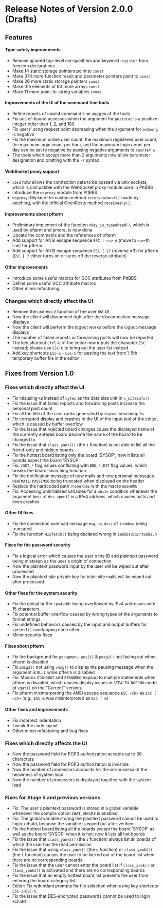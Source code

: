 # Release Notes of Version 2.0.0 (Drafts)

## Features

#### Type safety improvements

- Remove ignored top-level cvr-qualifiers and keyword `register`
   from function declarations
- Make 14 static storage pointers point to `const`
- Make 374 more function result and parameter pointers point to `const`
- Make 26 more static storage pointers `const`
- Make the elements of 90 more arrays `const`
- Make 11 more point-to-string variables `const`

#### Improvements of the UI of the command-line tools

- Refine reports of invalid command-line usages of the tools
- Fix out-of-bound accesses when the argument for `poststat`
   is a positive integer other than 1, 2, and 100
- Fix users' song request point decreasing
   when the argument for `addsong` is negative
- Fix the maximum online user count, the maximum registered user count,
   the maximum login count per hour, and the maximum login count per day
   can be set to negative by passing negative arguments to `counter w`
- The tools which accept more than 2 arguments
   now allow parameter designation and omitting with the `-?` syntax

#### WebSocket proxy support

- `bbsd` now allows the connection data to be passed via unix sockets,
   which is compatible with the WebSocket proxy module used in PttBBS
- Introduce the `wsproxy` module from PttBBS
- `wsproxy`: Replace the custom method `receiveatmost()` made by patching,
   with the official OpenResty method `receiveany()`.

#### Improvements about pfterm

- Preliminary implement of the function `vkey_is_typeahead()`,
   which is used by pfterm and pmore, is now done
- Update the comments and the references of pfterm
- Add support for ANSI escape sequence `ESC [ <n> d`
   (move to `<n>`-th line) for pfterm
- Add support for ANSI escape sequence `ESC [ 27` (reverse off) for pfterm
   (`ESC [ 7` either turns on or turns off the reverse attribute)

#### Other improvements

- Introduce some useful macros for GCC attributes from PttBBS
- Define some useful GCC attribute macros
- Other minor refactoring

### Changes which directly affect the UI

- Remove the useless `V` function of the user list UI
- Now the client will disconnect right after the disconnection message displays
- Now the client will perform the logout works
   before the logout message displays
- The number of failed reposts or forwarding posts will now be reported
- The key shortcut `Ctrl-U` of the editor now inputs the character `ESC` instead;
   please use `ESC-U` to bring out the user list instead
- Add key shortcuts `ESC-1` - `ESC-5` for pasting the text
   from 1-5th temporary buffer file in the editor

## Fixes from Version 1.0

### Fixes which directly affect the UI

- Fix misusing `KB` instead of `bytes` as the data size unit in `x_siteinfo()`
- Fix the issue that failed reposts and forwarding posts
   increase the personal post count
- Fix all the title of the user ranks generated by `topusr` becoming `%s`
- Fix corrupted display and crashes in the UI of the input tool of the editer,
   which is caused by buffer overflow
- Fix the issue that rejected board changes cause the displayed name
   of the currently entered board become the name of the board to be changed to
- Fix the issue that `class_yank2()` (the `i` function)
   is not able to list all the friend-only and hidden boards
- Fix the hottest board listing only the board 'SYSOP';
   now it lists all boards expect the board 'SYSOP'
- Fix: `VGET_*` flag values conflicting with `BRD_*_BIT` flag values,
   which breaks the board-searching function.
- Fix the notification message of new mails and new personal messages
   `NEW[MAIL|PASS]MSG` being truncated when displayed on the header
- Replace the hardcoded path `/home/bbs` with the macro `BBSHOME`
- Fix: Accessing uninitialized variables for a `while` condition
      whenever the argument `host` of `dns_open()` is a IPv4 address,
   which causes halts and even crashes

#### Other UI fixes

- Fix the connection overload message `msg_no_desc` of `innbbsd` being truncated
- Fix the function `HISfetch()` being declared wrong in `innbbsd/inntobbs.h`

#### Fixes for the password security

- Fix a logical error which causes the user's the ID and plaintext password
   being mistaken as the user's origin of connection
- Now the plaintext password input by the user will be wiped out after processed
- Now the plaintext site private key for inter-site mails
   will be wiped out after processed

#### Other fixes for the system security

- Fix the global buffer `ipv4addr` being overflowed
   by IPv4 addresses with 15 characters
- Fix potential buffer overflow
   caused by wrong types of the arguments to format strings
- Fix undefined behaviors caused by the input and output buffers for `sprintf()`
   overlapping each other
- Minor security fixes

#### Fixes about pfterm

- Fix the background for `popupmenu_ans2()` & `pmsg2()`
   not fading out when pfterm is disabled
- Fix `pmsg2()` not using `vmsg()` to display the pausing message
   when the argument is `NULL` while pfterm is disabled
- Fix: Macros `STANDOUT` and `STANDEND` expand to multiple statements
   when pfterm is disabled,
   which causes display issues in `STEALTH_NOECHO` mode of `vget()`
      on the "Current" version.
- Fix pfterm misinterpreting the ANSI escape sequence `ESC <ch>` as `ESC [ <ch>`
   (e.g., `ESC m` was misinterpreted as `ESC [ m`)

#### Other fixes and improvements

- Fix incorrect indentation
- Tweak the code layout
- Other minor refactoring and bug fixes

### Fixes which directly affects the UI

- Now the password field for POP3 authorization accepts up to 36 characters
- Now the password field for POP3 authorization is invisible
- Now the number of processors accounts for the seriousness
   of the heaviness of system load
- Now the number of processors is displayed together with the system load

### Fixes for Stage 5 and previous versions

- Fix: The user's plaintext password is stored in a global variable
        whenever the compile option `CHAT_SECURE` is enabled
- Fix: The global variable storing the plaintext password cannot be used
        to login xchatd,
        because the variable is wiped out after verified.
- Fix the hottest board listing all the boards except the board 'SYSOP'
      as well as the board 'SYSOP' when it is hot;
      now it lists all hot boards
- Fix the issue that `class_yank2()` (the `i` function)
   always list all boards of which the user has the read permission
- Fix the issue that using `class_yank()` (the `y` function) or `class_yank2()` (the `i` function) causes the user to be kicked out of the board list when there are no corresponding boards 
- Fix the issue that the user cannot enter the board list if `class_yank()` or `class_yank2()` is activated and there are no corresponding boards
- Fix the issue that an empty hottest board list prevents the user from entering the board category list
- Editor: Fix redundant prompts for file selection when using key shortcuts `ESC-1`-`ESC-5`. 
- Fix the issue that DES-encrypted passwords cannot be used to login xchatd